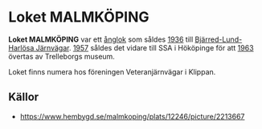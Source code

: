 # Loket MALMKÖPING

**Loket MALMKÖPING** var ett [ånglok](ånglok) som såldes [1936](1936) till [Bjärred-Lund-Harlösa Järnvägar](bjärred-lund-harlösa%20järnvägar). [1957](1957) såldes det vidare till SSA i Hököpinge för att [1963](1963) övertas av Trelleborgs museum.

Loket finns numera hos föreningen Veteranjärnvägar i Klippan.

## Källor

* <https://www.hembygd.se/malmkoping/plats/12246/picture/2213667>
